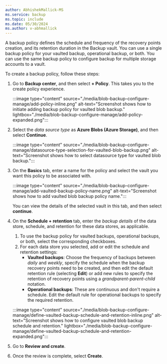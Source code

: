 ```yaml
---
author: AbhishekMallick-MS
ms.service: backup
ms.topic: include
ms.date: 05/30/2024
ms.author: v-abhmallick
---
```


A backup policy defines the schedule and frequency of the recovery points creation, and its retention duration in the Backup vault. You can use a single backup policy for your vaulted backup, operational backup, or both. You can use the same backup policy to configure backup for multiple storage accounts to a vault.

To create a backup policy, follow these steps:

1. Go to **Backup center**, and then select **+ Policy**. This takes you to the create policy experience.

   :::image type="content" source="./media/blob-backup-configure-manage/add-policy-inline.png" alt-text="Screenshot shows how to initiate adding backup policy for vaulted blob backup." lightbox="./media/blob-backup-configure-manage/add-policy-expanded.png":::

2. Select the *data source type* as **Azure Blobs (Azure Storage)**, and then select **Continue**.

   :::image type="content" source="./media/blob-backup-configure-manage/datasource-type-selection-for-vaulted-blob-backup.png" alt-text="Screenshot shows how to select datasource type for vaulted blob backup.":::

3. On the **Basics** tab, enter a name for the policy and select the vault you want this policy to be associated with.

   :::image type="content" source="./media/blob-backup-configure-manage/add-vaulted-backup-policy-name.png" alt-text="Screenshot shows how to add vaulted blob backup policy name.":::

   You can view the details of the selected vault in this tab, and then select **continue**.
 
4. On the **Schedule + retention** tab, enter the *backup details* of the data store, schedule, and retention for these data stores, as applicable.

   1. To use the backup policy for vaulted backups, operational backups, or both, select the corresponding checkboxes.
   1. For each data store you selected, add or edit the schedule and retention settings:
      - **Vaulted backups**: Choose the frequency of backups between *daily* and *weekly*, specify the schedule when the backup recovery points need to be created, and then edit the default retention rule (selecting **Edit**) or add new rules to specify the retention of recovery points using a *grandparent-parent-child* notation.
      - **Operational backups**: These are continuous and don't require a schedule. Edit the default rule for operational backups to specify the required retention.

   :::image type="content" source="./media/blob-backup-configure-manage/define-vaulted-backup-schedule-and-retention-inline.png" alt-text="Screenshot shows how to configure vaulted blob backup schedule and retention." lightbox="./media/blob-backup-configure-manage/define-vaulted-backup-schedule-and-retention-expanded.png":::

5. Go to **Review and create**.
6. Once the review is complete, select **Create**.